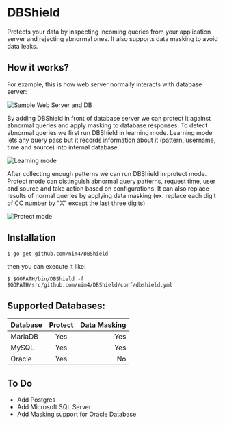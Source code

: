 # DBShield

Protects your data by inspecting incoming queries from your application server and rejecting abnormal ones. It also supports data masking to avoid data leaks.

## How it works?

For example, this is how web server normally interacts with database server:

![Sample Web Server and DB](https://cdn.rawgit.com/nim4/DBShield/master/misc/how_01.png)

By adding DBShield in front of database server we can protect it against abnormal queries and apply masking to database responses. To detect abnormal queries we first run DBShield in learning mode. Learning mode lets any query pass but it records information about it (pattern, username, time and source) into internal database.

![Learning mode](https://cdn.rawgit.com/nim4/DBShield/master/misc/how_02.png)


After collecting enough patterns we can run DBShield in protect mode. Protect mode can distinguish abnormal query patterns, request time, user and source and take action based on configurations. It can also replace results of normal queries by applying data masking (ex. replace each digit of CC number by "X" except the last three digits)

![Protect mode](https://cdn.rawgit.com/nim4/DBShield/master/misc/how_03.png)

## Installation

```
$ go get github.com/nim4/DBShield
```

then you can execute it like:
```
$ $GOPATH/bin/DBShield -f $GOPATH/src/github.com/nim4/DBShield/conf/dbshield.yml
```



## Supported Databases:

| Database      | Protect       | Data Masking  |
| ------------- |:-------------:| -------------:|
| MariaDB       | Yes           |      Yes      |
| MySQL         | Yes           |      Yes      |
| Oracle        | Yes           |      No       |


## To Do
 - Add Postgres
 - Add Microsoft SQL Server
 - Add Masking support for Oracle Database
